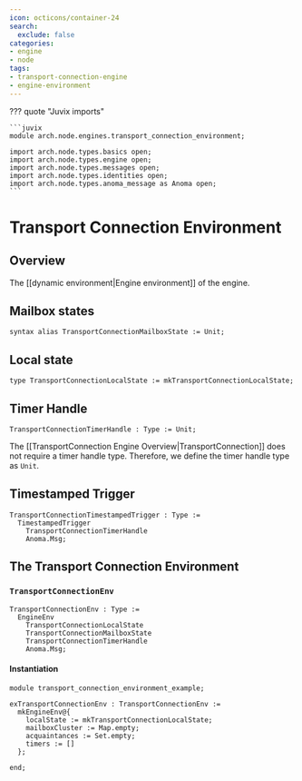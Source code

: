 ```yaml
---
icon: octicons/container-24
search:
  exclude: false
categories:
- engine
- node
tags:
- transport-connection-engine
- engine-environment
---
```


??? quote "Juvix imports"

    ```juvix
    module arch.node.engines.transport_connection_environment;

    import arch.node.types.basics open;
    import arch.node.types.engine open;
    import arch.node.types.messages open;
    import arch.node.types.identities open;
    import arch.node.types.anoma_message as Anoma open;
    ```

# Transport Connection Environment

## Overview

The [[dynamic environment|Engine environment]] of the engine.

## Mailbox states

```juvix
syntax alias TransportConnectionMailboxState := Unit;
```

## Local state

```juvix
type TransportConnectionLocalState := mkTransportConnectionLocalState;
```

## Timer Handle

```juvix
TransportConnectionTimerHandle : Type := Unit;
```

The [[TransportConnection Engine Overview|TransportConnection]] does not require a timer handle type.
Therefore, we define the timer handle type as `Unit`.

## Timestamped Trigger

<!-- --8<-- [start:TemplateTimestampedTrigger] -->
```juvix
TransportConnectionTimestampedTrigger : Type :=
  TimestampedTrigger
    TransportConnectionTimerHandle
    Anoma.Msg;
```
<!-- --8<-- [end:TemplateTimestampedTrigger] -->

## The Transport Connection Environment

### `TransportConnectionEnv`

<!-- --8<-- [start:TransportConnectionEnv] -->
```juvix
TransportConnectionEnv : Type :=
  EngineEnv
    TransportConnectionLocalState
    TransportConnectionMailboxState
    TransportConnectionTimerHandle
    Anoma.Msg;
```
<!-- --8<-- [end:TransportConnectionEnv] -->

#### Instantiation

<!-- --8<-- [start:exTransportConnectionEnv] -->
```juvix extract-module-statements
module transport_connection_environment_example;

exTransportConnectionEnv : TransportConnectionEnv :=
  mkEngineEnv@{
    localState := mkTransportConnectionLocalState;
    mailboxCluster := Map.empty;
    acquaintances := Set.empty;
    timers := []
  };

end;
```
<!-- --8<-- [end:exTransportConnectionEnv] -->
